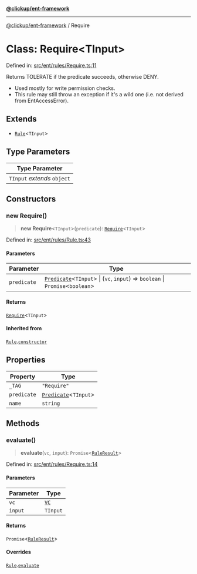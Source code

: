 [**@clickup/ent-framework**](../README.md)

***

[@clickup/ent-framework](../globals.md) / Require

# Class: Require\<TInput\>

Defined in: [src/ent/rules/Require.ts:11](https://github.com/clickup/ent-framework/blob/master/src/ent/rules/Require.ts#L11)

Returns TOLERATE if the predicate succeeds, otherwise DENY.
- Used mostly for write permission checks.
- This rule may still throw an exception if it's a wild one (i.e. not derived
  from EntAccessError).

## Extends

- [`Rule`](Rule.md)\<`TInput`\>

## Type Parameters

| Type Parameter |
| ------ |
| `TInput` *extends* `object` |

## Constructors

### new Require()

> **new Require**\<`TInput`\>(`predicate`): [`Require`](Require.md)\<`TInput`\>

Defined in: [src/ent/rules/Rule.ts:43](https://github.com/clickup/ent-framework/blob/master/src/ent/rules/Rule.ts#L43)

#### Parameters

| Parameter | Type |
| ------ | ------ |
| `predicate` | [`Predicate`](../interfaces/Predicate.md)\<`TInput`\> \| (`vc`, `input`) => `boolean` \| `Promise`\<`boolean`\> |

#### Returns

[`Require`](Require.md)\<`TInput`\>

#### Inherited from

[`Rule`](Rule.md).[`constructor`](Rule.md#constructors)

## Properties

| Property | Type |
| ------ | ------ |
| <a id="_tag"></a> `_TAG` | `"Require"` |
| <a id="predicate-1"></a> `predicate` | [`Predicate`](../interfaces/Predicate.md)\<`TInput`\> |
| <a id="name"></a> `name` | `string` |

## Methods

### evaluate()

> **evaluate**(`vc`, `input`): `Promise`\<[`RuleResult`](../interfaces/RuleResult.md)\>

Defined in: [src/ent/rules/Require.ts:14](https://github.com/clickup/ent-framework/blob/master/src/ent/rules/Require.ts#L14)

#### Parameters

| Parameter | Type |
| ------ | ------ |
| `vc` | [`VC`](VC.md) |
| `input` | `TInput` |

#### Returns

`Promise`\<[`RuleResult`](../interfaces/RuleResult.md)\>

#### Overrides

[`Rule`](Rule.md).[`evaluate`](Rule.md#evaluate)
